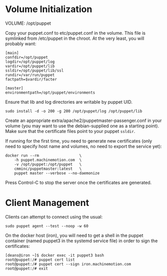 
Volume Initialization
=====================

VOLUME: /opt/puppet

Copy your puppet.conf to etc/puppet.conf in the volume. This file is
symlinked from /etc/puppet in the chroot. At the very least, you will
probably want:

    [main]
    confdir=/opt/puppet
    logdir=/opt/puppet/log
    vardir=/opt/puppet/lib
    ssldir=/opt/puppet/lib/ssl
    rundir=/var/run/puppet
    factpath=$vardir/facter

    [master]
    environmentpath=/opt/puppet/environments

Ensure that lib and log directories are writable by puppet UID.

    sudo install -d -o 200 -g 200 /opt/puppet/log /opt/puppet/lib

Create an appropriate extra/apache2/puppetmaster-passenger.conf in your
volume (you may want to use the debian-supplied one as a starting point).
Make sure that the certificate files point to your puppet `ssldir`.


If running for the first time, you need to generate new certificates (only
need to specify host name and volumes, no need to export the service yet):

    docker run --rm                  \
        -h puppet.machinemotion.com  \
        -v /opt/puppet:/opt/puppet   \
        cmminc/puppetmaster:latest   \
        puppet master --verbose --no-daemonize

Press Control-C to stop the server once the certificates are generated.


Client Management
=================

Clients can attempt to connect using the usual:

    sudo puppet agent --test --noop -w 60

On the docker host (iron), you will need to get a shell in the puppet
container (named puppet3 in the systemd service file) in order to sign the
certificates:

    [deans@iron ~]$ docker exec -it puppet3 bash
    root@puppet:/# puppet cert list
    root@puppet:/# puppet cert --sign iron.machinemotion.com
    root@puppet:/# exit
